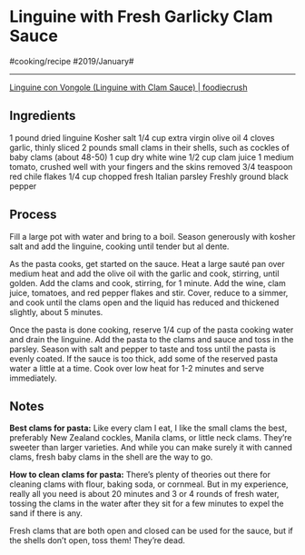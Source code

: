 # Linguine with Fresh Garlicky Clam Sauce
#cooking/recipe #2019/January#
- - - -
[Linguine con Vongole (Linguine with Clam Sauce) | foodiecrush](https://www.foodiecrush.com/linguine-longole-fresh-clam-sauce/)

## Ingredients
1 pound dried linguine
Kosher salt
1/4 cup extra virgin olive oil
4 cloves garlic, thinly sliced
2 pounds small clams in their shells, such as cockles of baby clams (about 48-50)
1 cup dry white wine
1/2 cup clam juice
1 medium tomato, crushed well with your fingers and the skins removed
3/4 teaspoon red chile flakes
1/4 cup chopped fresh Italian parsley
Freshly ground black pepper

## Process
Fill a large pot with water and bring to a boil. Season generously with kosher salt and add the linguine, cooking until tender but al dente. 

As the pasta cooks, get started on the sauce. Heat a large sauté pan over medium heat and add the olive oil with the garlic and cook, stirring, until golden. Add the clams and cook, stirring, for 1 minute. Add the wine, clam juice, tomatoes, and red pepper flakes and stir. Cover, reduce to a simmer, and cook until the clams open and the liquid has reduced and thickened slightly, about 5 minutes. 

Once the pasta is done cooking, reserve 1/4 cup of the pasta cooking water and drain the linguine. Add the pasta to the clams and sauce and toss in the parsley. Season with salt and pepper to taste and toss until the pasta is evenly coated. If the sauce is too thick, add some of the reserved pasta water a little at a time. Cook over low heat for 1-2 minutes and serve immediately.

## Notes
**Best clams for pasta:** Like every clam I eat, I like the small clams the best, preferably New Zealand cockles, Manila clams, or little neck clams. They’re sweeter than larger varieties. And while you can make surely it with canned clams, fresh baby clams in the shell are the way to go.

**How to clean clams for pasta:** There’s plenty of theories out there for cleaning clams with flour, baking soda, or cornmeal. But in my experience, really all you need is about 20 minutes and 3 or 4 rounds of fresh water, tossing the clams in the water after they sit for a few minutes to expel the sand if there is any.

Fresh clams that are both open and closed can be used for the sauce, but if the shells don’t open, toss them! They’re dead.